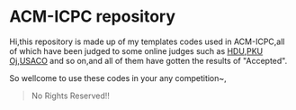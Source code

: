 # ACM-ICPC repository

Hi,this repository is made up of my templates codes used in ACM-ICPC,all of which have been judged to some online judges such as [HDU](http://acm.hdu.edu.cn/),[PKU Oj](http://poj.org/),[USACO](http://cerberus.delosent.com:791/usacogate) and so on,and all of them have gotten the results of "Accepted".

So wellcome to use these codes in your any competition~,
> No Rights Reserved!!
